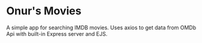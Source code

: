 # Onur's Movies
A simple app for searching IMDB movies. Uses axios to get data from OMDb Api with built-in Express server and EJS.
